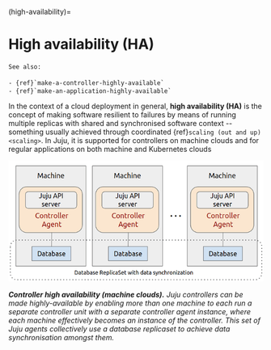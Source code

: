 (high-availability)=
# High availability (HA)

```{ibnote}
See also:

- {ref}`make-a-controller-highly-available`
- {ref}`make-an-application-highly-available`
```

In the context of a cloud deployment in general, **high availability (HA)** is the concept of making software resilient to failures by means of running multiple replicas with shared and synchronised software context -- something usually achieved through coordinated {ref}`scaling (out and up) <scaling>`. In Juju, it is supported for controllers on machine clouds and for regular applications on both machine and Kubernetes clouds


![Juju - Controller high availability (machines)](high-availability.png)

***Controller high availability (machine clouds).** Juju controllers can be made highly-available by enabling more than one machine to each run a separate controller unit with a separate controller agent instance, where each machine effectively becomes an instance of the controller. This set of Juju agents collectively use a database replicaset to achieve data synchronisation amongst them.*
